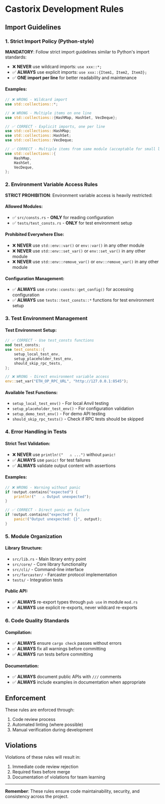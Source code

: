 # Castorix Development Rules

## Import Guidelines

### 1. Strict Import Policy (Python-style)

**MANDATORY**: Follow strict import guidelines similar to Python's import standards:

- ❌ **NEVER** use wildcard imports: `use xxx::*;`
- ✅ **ALWAYS** use explicit imports: `use xxx::{Item1, Item2, Item3};`
- ✅ **ONE import per line** for better readability and maintenance

#### Examples:

```rust
// ❌ WRONG - Wildcard import
use std::collections::*;

// ❌ WRONG - Multiple items on one line
use std::collections::{HashMap, HashSet, VecDeque};

// ✅ CORRECT - Explicit imports, one per line
use std::collections::HashMap;
use std::collections::HashSet;
use std::collections::VecDeque;

// ✅ CORRECT - Multiple items from same module (acceptable for small lists)
use std::collections::{
    HashMap,
    HashSet,
    VecDeque,
};
```

### 2. Environment Variable Access Rules

**STRICT PROHIBITION**: Environment variable access is heavily restricted:

#### Allowed Modules:
- ✅ `src/consts.rs` - **ONLY** for reading configuration
- ✅ `tests/test_consts.rs` - **ONLY** for test environment setup

#### Prohibited Everywhere Else:
- ❌ **NEVER** use `std::env::var()` or `env::var()` in any other module
- ❌ **NEVER** use `std::env::set_var()` or `env::set_var()` in any other module
- ❌ **NEVER** use `std::env::remove_var()` or `env::remove_var()` in any other module

#### Configuration Management:
- ✅ **ALWAYS** use `crate::consts::get_config()` for accessing configuration
- ✅ **ALWAYS** use `tests::test_consts::*` functions for test environment setup

### 3. Test Environment Management

#### Test Environment Setup:
```rust
// ✅ CORRECT - Use test_consts functions
mod test_consts;
use test_consts::{
    setup_local_test_env,
    setup_placeholder_test_env,
    should_skip_rpc_tests,
};

// ❌ WRONG - Direct environment variable access
env::set_var("ETH_OP_RPC_URL", "http://127.0.0.1:8545");
```

#### Available Test Functions:
- `setup_local_test_env()` - For local Anvil testing
- `setup_placeholder_test_env()` - For configuration validation
- `setup_demo_test_env()` - For demo API testing
- `should_skip_rpc_tests()` - Check if RPC tests should be skipped

### 4. Error Handling in Tests

#### Strict Test Validation:
- ❌ **NEVER** use `println!("   ⚠️ ...")` without `panic!`
- ✅ **ALWAYS** use `panic!` for test failures
- ✅ **ALWAYS** validate output content with assertions

#### Examples:

```rust
// ❌ WRONG - Warning without panic
if !output.contains("expected") {
    println!("   ⚠️ Output unexpected");
}

// ✅ CORRECT - Direct panic on failure
if !output.contains("expected") {
    panic!("Output unexpected: {}", output);
}
```

### 5. Module Organization

#### Library Structure:
- `src/lib.rs` - Main library entry point
- `src/core/` - Core library functionality
- `src/cli/` - Command-line interface
- `src/farcaster/` - Farcaster protocol implementation
- `tests/` - Integration tests

#### Public API:
- ✅ **ALWAYS** re-export types through `pub use` in module `mod.rs`
- ✅ **ALWAYS** use explicit re-exports, never wildcard re-exports

### 6. Code Quality Standards

#### Compilation:
- ✅ **ALWAYS** ensure `cargo check` passes without errors
- ✅ **ALWAYS** fix all warnings before committing
- ✅ **ALWAYS** run tests before committing

#### Documentation:
- ✅ **ALWAYS** document public APIs with `///` comments
- ✅ **ALWAYS** include examples in documentation when appropriate

## Enforcement

These rules are enforced through:
1. Code review process
2. Automated linting (where possible)
3. Manual verification during development

## Violations

Violations of these rules will result in:
1. Immediate code review rejection
2. Required fixes before merge
3. Documentation of violations for team learning

---

**Remember**: These rules ensure code maintainability, security, and consistency across the project.
